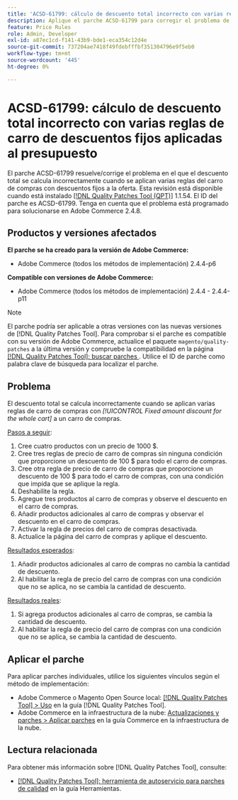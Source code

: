 ```yaml
---
title: 'ACSD-61799: cálculo de descuento total incorrecto con varias reglas de carro de descuentos fijos aplicadas al presupuesto'
description: Aplique el parche ACSD-61799 para corregir el problema de Adobe Commerce en el que el descuento total se calcula incorrectamente cuando se aplican varias reglas del carro de compras con descuentos fijos a la oferta.
feature: Price Rules
role: Admin, Developer
exl-id: a87ec1cd-f141-43b9-bde1-eca354c12d4e
source-git-commit: 737204ae7418f49fdebfffbf351304796e9f5eb0
workflow-type: tm+mt
source-wordcount: '445'
ht-degree: 0%

---
```


# ACSD-61799: cálculo de descuento total incorrecto con varias reglas de carro de descuentos fijos aplicadas al presupuesto

El parche ACSD-61799 resuelve/corrige el problema en el que el descuento total se calcula incorrectamente cuando se aplican varias reglas del carro de compras con descuentos fijos a la oferta. Esta revisión está disponible cuando está instalado [[!DNL Quality Patches Tool (QPT)]](/help/tools/quality-patches-tool/quality-patches-tool-to-self-serve-quality-patches.md) 1.1.54. El ID del parche es ACSD-61799. Tenga en cuenta que el problema está programado para solucionarse en Adobe Commerce 2.4.8.

## Productos y versiones afectados

**El parche se ha creado para la versión de Adobe Commerce:**

* Adobe Commerce (todos los métodos de implementación) 2.4.4-p6

**Compatible con versiones de Adobe Commerce:**

* Adobe Commerce (todos los métodos de implementación) 2.4.4 - 2.4.4-p11

>[!NOTE]
>
>El parche podría ser aplicable a otras versiones con las nuevas versiones de [!DNL Quality Patches Tool]. Para comprobar si el parche es compatible con su versión de Adobe Commerce, actualice el paquete `magento/quality-patches` a la última versión y compruebe la compatibilidad en la página [[!DNL Quality Patches Tool]: buscar parches ](https://experienceleague.adobe.com/tools/commerce-quality-patches/index.html). Utilice el ID de parche como palabra clave de búsqueda para localizar el parche.

## Problema

El descuento total se calcula incorrectamente cuando se aplican varias reglas de carro de compras con *[!UICONTROL Fixed amount discount for the whole cart]* a un carro de compras.

<u>Pasos a seguir</u>:

1. Cree cuatro productos con un precio de 1000 $.
1. Cree tres reglas de precio de carro de compras sin ninguna condición que proporcione un descuento de 100 $ para todo el carro de compras.
1. Cree otra regla de precio de carro de compras que proporcione un descuento de 100 $ para todo el carro de compras, con una condición que impida que se aplique la regla.
1. Deshabilite la regla.
1. Agregue tres productos al carro de compras y observe el descuento en el carro de compras.
1. Añadir productos adicionales al carro de compras y observar el descuento en el carro de compras.
1. Activar la regla de precios del carro de compras desactivada.
1. Actualice la página del carro de compras y aplique el descuento.

<u>Resultados esperados</u>:

1. Añadir productos adicionales al carro de compras no cambia la cantidad de descuento.
1. Al habilitar la regla de precio del carro de compras con una condición que no se aplica, no se cambia la cantidad de descuento.

<u>Resultados reales</u>:

1. Si agrega productos adicionales al carro de compras, se cambia la cantidad de descuento.
1. Al habilitar la regla de precio del carro de compras con una condición que no se aplica, se cambia la cantidad de descuento.

## Aplicar el parche

Para aplicar parches individuales, utilice los siguientes vínculos según el método de implementación:

* Adobe Commerce o Magento Open Source local: [[!DNL Quality Patches Tool] > Uso](/help/tools/quality-patches-tool/usage.md) en la guía [!DNL Quality Patches Tool].
* Adobe Commerce en la infraestructura de la nube: [Actualizaciones y parches > Aplicar parches](https://experienceleague.adobe.com/docs/commerce-cloud-service/user-guide/develop/upgrade/apply-patches.html) en la guía Commerce en la infraestructura de la nube.

## Lectura relacionada

Para obtener más información sobre [!DNL Quality Patches Tool], consulte:

* [[!DNL Quality Patches Tool]: herramienta de autoservicio para parches de calidad](/help/tools/quality-patches-tool/quality-patches-tool-to-self-serve-quality-patches.md) en la guía Herramientas.
